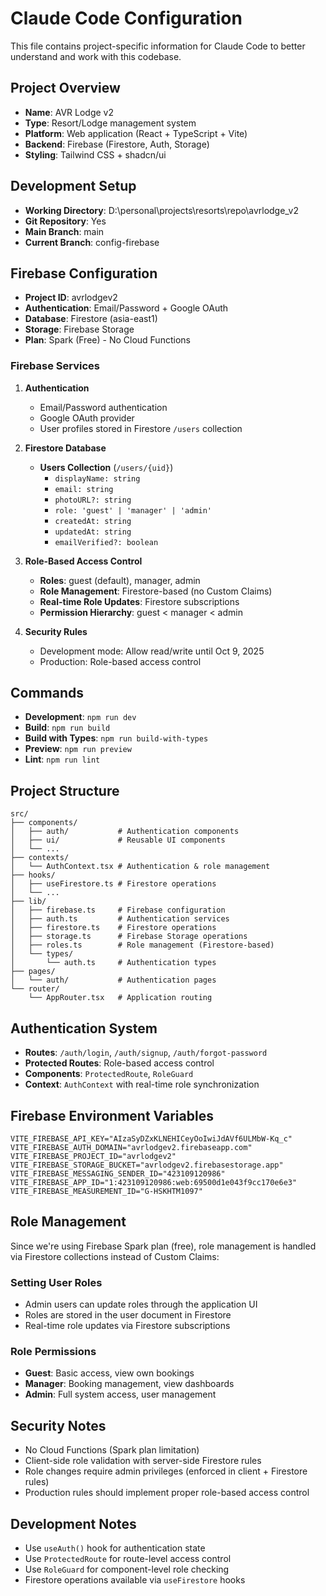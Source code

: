 # Claude Code Configuration

This file contains project-specific information for Claude Code to better understand and work with this codebase.

## Project Overview
- **Name**: AVR Lodge v2
- **Type**: Resort/Lodge management system
- **Platform**: Web application (React + TypeScript + Vite)
- **Backend**: Firebase (Firestore, Auth, Storage)
- **Styling**: Tailwind CSS + shadcn/ui

## Development Setup
- **Working Directory**: D:\personal\projects\resorts\repo\avrlodge_v2
- **Git Repository**: Yes
- **Main Branch**: main
- **Current Branch**: config-firebase

## Firebase Configuration
- **Project ID**: avrlodgev2
- **Authentication**: Email/Password + Google OAuth
- **Database**: Firestore (asia-east1)
- **Storage**: Firebase Storage
- **Plan**: Spark (Free) - No Cloud Functions

### Firebase Services
1. **Authentication**
   - Email/Password authentication
   - Google OAuth provider
   - User profiles stored in Firestore `/users` collection

2. **Firestore Database**
   - **Users Collection** (`/users/{uid}`)
     - `displayName: string`
     - `email: string`
     - `photoURL?: string`
     - `role: 'guest' | 'manager' | 'admin'`
     - `createdAt: string`
     - `updatedAt: string`
     - `emailVerified?: boolean`

3. **Role-Based Access Control**
   - **Roles**: guest (default), manager, admin
   - **Role Management**: Firestore-based (no Custom Claims)
   - **Real-time Role Updates**: Firestore subscriptions
   - **Permission Hierarchy**: guest < manager < admin

4. **Security Rules**
   - Development mode: Allow read/write until Oct 9, 2025
   - Production: Role-based access control

## Commands
- **Development**: `npm run dev`
- **Build**: `npm run build`
- **Build with Types**: `npm run build-with-types`
- **Preview**: `npm run preview`
- **Lint**: `npm run lint`

## Project Structure
```
src/
├── components/
│   ├── auth/           # Authentication components
│   ├── ui/             # Reusable UI components
│   └── ...
├── contexts/
│   └── AuthContext.tsx # Authentication & role management
├── hooks/
│   ├── useFirestore.ts # Firestore operations
│   └── ...
├── lib/
│   ├── firebase.ts     # Firebase configuration
│   ├── auth.ts         # Authentication services
│   ├── firestore.ts    # Firestore operations
│   ├── storage.ts      # Firebase Storage operations
│   ├── roles.ts        # Role management (Firestore-based)
│   └── types/
│       └── auth.ts     # Authentication types
├── pages/
│   └── auth/           # Authentication pages
└── router/
    └── AppRouter.tsx   # Application routing
```

## Authentication System
- **Routes**: `/auth/login`, `/auth/signup`, `/auth/forgot-password`
- **Protected Routes**: Role-based access control
- **Components**: `ProtectedRoute`, `RoleGuard`
- **Context**: `AuthContext` with real-time role synchronization

## Firebase Environment Variables
```
VITE_FIREBASE_API_KEY="AIzaSyDZxKLNEHICeyOoIwiJdAVf6ULMbW-Kq_c"
VITE_FIREBASE_AUTH_DOMAIN="avrlodgev2.firebaseapp.com"
VITE_FIREBASE_PROJECT_ID="avrlodgev2"
VITE_FIREBASE_STORAGE_BUCKET="avrlodgev2.firebasestorage.app"
VITE_FIREBASE_MESSAGING_SENDER_ID="423109120986"
VITE_FIREBASE_APP_ID="1:423109120986:web:69500d1e043f9cc170e6e3"
VITE_FIREBASE_MEASUREMENT_ID="G-HSKHTM1097"
```

## Role Management
Since we're using Firebase Spark plan (free), role management is handled via Firestore collections instead of Custom Claims:

### Setting User Roles
- Admin users can update roles through the application UI
- Roles are stored in the user document in Firestore
- Real-time role updates via Firestore subscriptions

### Role Permissions
- **Guest**: Basic access, view own bookings
- **Manager**: Booking management, view dashboards
- **Admin**: Full system access, user management

## Security Notes
- No Cloud Functions (Spark plan limitation)
- Client-side role validation with server-side Firestore rules
- Role changes require admin privileges (enforced in client + Firestore rules)
- Production rules should implement proper role-based access control

## Development Notes
- Use `useAuth()` hook for authentication state
- Use `ProtectedRoute` for route-level access control
- Use `RoleGuard` for component-level role checking
- Firestore operations available via `useFirestore` hooks